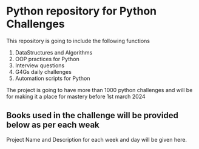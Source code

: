 # Python repository for Python Challenges

This repository is going to include the following functions

1. DataStructures and Algorithms
2. OOP practices for Python
3. Interview questions
4. G4Gs daily challenges
5. Automation scripts for Python

The project is going to have more than 1000 python challenges and will be for making it a place for mastery before 1st march 2024

## Books used in the challenge will be provided below as per each weak

Project Name and Description for each week and day will be given here.

